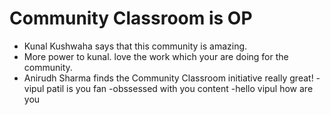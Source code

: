 # Community Classroom is OP

- Kunal Kushwaha says that this community is amazing.
- More power to kunal. love the work which your are doing for the community.
- Anirudh Sharma finds the Community Classroom initiative really great!
-vipul patil is you fan 
-obssessed with you content 
-hello vipul how are you